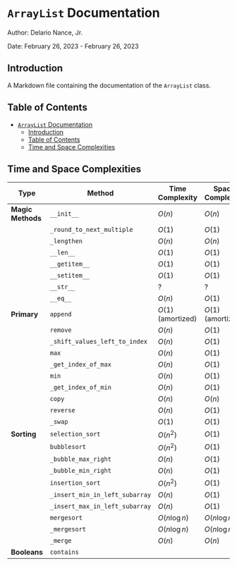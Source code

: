 # `ArrayList` Documentation

Author: Delario Nance, Jr.

Date: February 26, 2023 - February 26, 2023

## Introduction
A Markdown file containing the documentation of the `ArrayList` class.

## Table of Contents
- [`ArrayList` Documentation](#arraylist-documentation)
  - [Introduction](#introduction)
  - [Table of Contents](#table-of-contents)
  - [Time and Space Complexities](#time-and-space-complexities)

## Time and Space Complexities
| Type              | Method                         | Time Complexity    | Space Complexity   |
| ----------------- | ------------------------------ | ------------------ | ------------------ |
| **Magic Methods** | `__init__`                     | $O(n)$             | $O(n)$             |
|                   | `_round_to_next_multiple`      | $O(1)$             | $O(1)$             |
|                   | `_lengthen`                    | $O(n)$             | $O(n)$             |
|                   | `__len__`                      | $O(1)$             | $O(1)$             |
|                   | `__getitem__`                  | $O(1)$             | $O(1)$             |
|                   | `__setitem__`                  | $O(1)$             | $O(1)$             |
|                   | `__str__`                      | ?                  | ?                  |
|                   | `__eq__`                       | $O(n)$             | $O(1)$             |
| **Primary**       | `append`                       | $O(1)$ (amortized) | $O(1)$ (amortized) |
|                   | `remove`                       | $O(n)$             | $O(1)$             |
|                   | `_shift_values_left_to_index`  | $O(n)$             | $O(1)$             |
|                   | `max`                          | $O(n)$             | $O(1)$             |
|                   | `_get_index_of_max`            | $O(n)$             | $O(1)$             |
|                   | `min`                          | $O(n)$             | $O(1)$             |
|                   | `_get_index_of_min`            | $O(n)$             | $O(1)$             |
|                   | `copy`                         | $O(n)$             | $O(n)$             |
|                   | `reverse`                      | $O(n)$             | $O(1)$             |
|                   | `_swap`                        | $O(1)$             | $O(1)$             |
| **Sorting**       | `selection_sort`               | $O(n^2)$           | $O(1)$             |
|                   | `bubblesort`                   | $O(n^2)$           | $O(1)$             |
|                   | `_bubble_max_right`            | $O(n)$             | $O(1)$             |
|                   | `_bubble_min_right`            | $O(n)$             | $O(1)$             |
|                   | `insertion_sort`               | $O(n^2)$           | $O(1)$             |
|                   | `_insert_min_in_left_subarray` | $O(n)$             | $O(1)$             |
|                   | `_insert_max_in_left_subarray` | $O(n)$             | $O(1)$             |
|                   | `mergesort`                    | $O(n \log{n})$     | $O(n \log{n})$?     |
|                   | `_mergesort`                   | $O(n \log{n})$     | $O(n \log{n})$?     |
|                   | `_merge`                       | $O(n)$             | $O(n)$             |
| **Booleans**      | `contains`                     |                    |                    |